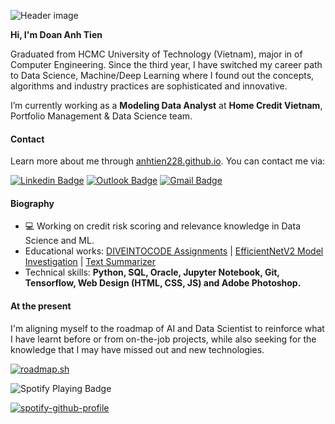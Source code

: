![Header image](https://i.imgur.com/yj5rVKB.png)
<!-- You can create your own header images using Canva, it has a lot of templates. If you do, use the following link https://www.canva.com/join/celeriac-tread-jellyfish -->

**Hi, I'm Doan Anh Tien**

Graduated from HCMC University of Technology (Vietnam), major in of Computer Engineering. Since the third year, I have switched my career path to Data Science, Machine/Deep Learning where I found out the concepts, algorithms and industry practices are sophisticated and innovative.

I’m currently working as a **Modeling Data Analyst** at **Home Credit Vietnam**, Portfolio Management & Data Science team.
<!-- <img align='right' src='https://media.giphy.com/media/bcKmIWkUMCjVm/giphy.gif' width='200"'> -->

#### **Contact**
Learn more about me through [anhtien228.github.io](https://anhtien228.github.io). You can contact me via:

[![Linkedin Badge](https://img.shields.io/badge/LinkedIn-doananhtien-0078D4?style=flat-square&logo=Linkedin&labelColor=%231a1a1a&logoColor=white)](https://www.linkedin.com/in/doananhtien/)
[![Outlook Badge](https://img.shields.io/badge/Work-tien.doana1%40homecredit.vn-0078D4?style=flat-square&logo=microsoft-outlook&labelColor=%231a1a1a&logoColor=white)](mailto:tien.doana1@homecredit.vn)
[![Gmail Badge](https://img.shields.io/badge/Personal-d.atien228@gmail.com-d14836?style=flat-square&logo=Gmail&labelColor=%231a1a1a&logoColor=white)](mailto:d.atien228@gmail.com)

#### **Biography**
- 💻 Working on credit risk scoring and relevance knowledge in Data Science and ML.
- Educational works: [DIVEINTOCODE Assignments](https://github.com/anhtien228/diveintocode-ml) | [EfficientNetV2 Model Investigation](https://github.com/anhtien228/diveintocode-ml-graduation) | [Text Summarizer](https://huggingface.co/spaces/datien228/text-summarizer)
- Technical skills: **Python, SQL, Oracle, Jupyter Notebook, Git, Tensorflow, Web Design (HTML, CSS, JS) and Adobe Photoshop.**

#### **At the present**
I'm aligning myself to the roadmap of AI and Data Scientist to reinforce what I have learnt before or from on-the-job projects, while also seeking for the knowledge that I may have missed out and new technologies.

[![roadmap.sh](https://api.roadmap.sh/v1-badge/tall/6550caea68ca6026131ab7ea?variant=dark)](https://roadmap.sh)


![Spotify Playing Badge](https://img.shields.io/badge/playing%20on%20spotify-%231A1A1A?style=for-the-badge&logo=spotify&logoColor=white)

[![spotify-github-profile](https://spotify-github-profile.vercel.app/api/view?uid=0kgz5iq2j5h4f05bkh3xw5jyx&cover_image=true&theme=natemoo-re&show_offline=true&background_color=000000&interchange=true&bar_color=56caf0&bar_color_cover=false)](https://spotify-github-profile.vercel.app/api/view?uid=0kgz5iq2j5h4f05bkh3xw5jyx&redirect=true)
